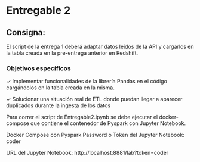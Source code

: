 # Entregable 2

## Consigna:

El script de la entrega 1 deberá adaptar
datos leídos de la API y cargarlos en la
tabla creada en la pre-entrega anterior en
Redshift.


### Objetivos específicos

✓ Implementar funcionalidades de la librería
Pandas en el código cargándolos en la
tabla creada en la misma.

✓ Solucionar una situación real de ETL donde
puedan llegar a aparecer duplicados
durante la ingesta de los datos

Para correr el script de Entregable2.ipynb se debe ejecutar el docker-compose que contiene el contenedor de Pyspark con Jupyter Notebook.

Docker Compose con Pyspark
Password o Token del Jupyter Notebook: coder

URL del Jupyter Notebook: http://localhost:8881/lab?token=coder